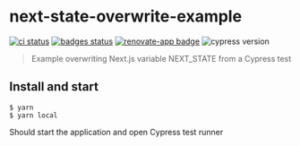 # next-state-overwrite-example
[![ci status][ci image]][ci url] [![badges status][badges image]][badges url]
[![renovate-app badge][renovate-badge]][renovate-app] ![cypress version](https://img.shields.io/badge/cypress-7.7.0-brightgreen)
> Example overwriting Next.js variable NEXT_STATE from a Cypress test

## Install and start

```shell
$ yarn
$ yarn local
```

Should start the application and open Cypress test runner

[renovate-badge]: https://img.shields.io/badge/renovate-app-blue.svg
[renovate-app]: https://renovateapp.com/
[ci image]: https://github.com/bahmutov/next-state-overwrite-example/workflows/ci/badge.svg?branch=main
[ci url]: https://github.com/bahmutov/next-state-overwrite-example/actions
[badges image]: https://github.com/bahmutov/next-state-overwrite-example/workflows/badges/badge.svg?branch=main
[badges url]: https://github.com/bahmutov/next-state-overwrite-example/actions

